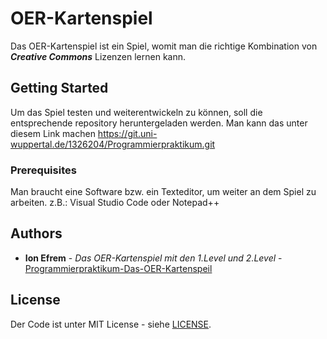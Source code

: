 # OER-Kartenspiel

Das OER-Kartenspiel ist ein Spiel, womit man die richtige Kombination von <b><i>Creative Commons</i></b> Lizenzen lernen kann.

## Getting Started

Um das Spiel testen und weiterentwickeln zu können, soll die entsprechende repository heruntergeladen werden.
Man kann das unter diesem Link machen https://git.uni-wuppertal.de/1326204/Programmierpraktikum.git

### Prerequisites

Man braucht eine Software bzw. ein Texteditor, um weiter an dem Spiel zu arbeiten.
z.B.: Visual Studio Code oder Notepad++

## Authors

* **Ion Efrem** - *Das OER-Kartenspiel mit den 1.Level und 2.Level* - [Programmierpraktikum-Das-OER-Kartenspeil](https://github.com/ion1606le/Programmierpraktikum.git)

## License

Der Code ist unter MIT License - siehe [LICENSE](LICENSE).

